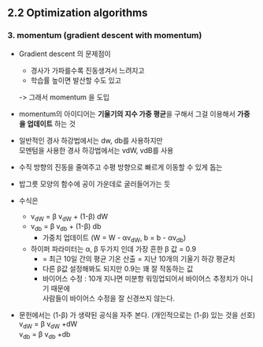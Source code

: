 ## 2.2 Optimization algorithms

### 3. momentum (gradient descent with momentum)

- Gradient descent 의 문제점이
  - 경사가 가파를수록 진동생겨서 느려지고
  - 학습률 높이면 발산할 수도 있고
  
  -> 그래서 momentum 을 도입
- momentum의 아이디어는 **기울기의 지수 가중 평균**을 구해서 그걸 이용해서 **가중을 업데이트** 하는 것
- 일반적인 경사 하강법에서는 dw, db를 사용하지만  
  모멘텀을 사용한 경사 하강법에서는 vdW, vdB를 사용
- 수직 방향의 진동을 줄여주고 수평 방향으로 빠르게 이동할 수 있게 돕는
- 밥그릇 모양의 함수에 공이 가운데로 굴러들어가는 듯
- 수식은
  - v<sub>dW</sub> = β v<sub>dW</sub> + (1-β) dW
  - v<sub>db</sub> = β v<sub>db</sub> + (1-β) db
    - 가중치 업데이트 (W = W - αv<sub>dW</sub>, b = b - αv<sub>db</sub>)
  - 하이퍼 파라미터는 α, β 두가지 인데 가장 흔한 β 값 = 0.9
    - = 최근 10일 간의 평균 기온 산출 = 지난 10개의 기울기 하강 평균치
    - 다른 β값 설정해봐도 되지만 0.9는 꽤 잘 작동하는 값
    - 바이어스 수정 : 10개 지나면 미분항 워밍업되어서 바이어스 추정치가 아니기 때문에  
      사람들이 바이어스 수정을 잘 신경쓰지 않는다.
- 문헌에서는 (1-β) 가 생략된 공식을 자주 본다. (개인적으로는 (1-β) 있는 것을 선호)     
   v<sub>dW</sub> = β v<sub>dW</sub> +dW  
   v<sub>db</sub> = β v<sub>db</sub> +db
